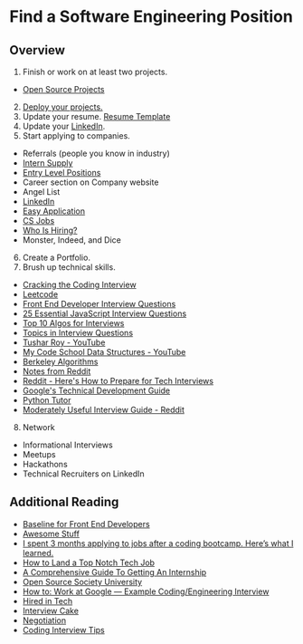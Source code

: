 # Find a Software Engineering Position

## Overview
1. Finish or work on at least two projects.
  * [Open Source Projects](http://up-for-grabs.net/)
2. [Deploy your projects.](https://github.com/alex-wap/subdomains)
3. Update your resume. [Resume Template](https://docs.google.com/document/d/1_uPwqFk3YQqTd_JR-cYLRHH3gu2_Hdk4Zs4pfKg8jEc/edit#)
4. Update your [LinkedIn](https://github.com/alex-wap/job-search/tree/master/linkedin).
5. Start applying to companies.
  * Referrals (people you know in industry)
  * [Intern Supply](http://www.intern.supply/)
  * [Entry Level Positions](https://github.com/alex-wap/job-search/tree/master/entry-level)
  * Career section on Company website
  * Angel List
  * [LinkedIn](https://github.com/alex-wap/job-search/tree/master/linkedin)
  * [Easy Application](https://github.com/j-delaney/easy-application)
  * [CS Jobs](https://csjobs.co/)
  * [Who Is Hiring?](https://whoishiring.io/)
  * Monster, Indeed, and Dice
6. Create a Portfolio.
7. Brush up technical skills.
  * [Cracking the Coding Interview](https://www.amazon.com/Cracking-Coding-Interview-Programming-Questions/dp/0984782850)
  * [Leetcode](https://leetcode.com/)
  * [Front End Developer Interview Questions](https://github.com/h5bp/Front-end-Developer-Interview-Questions)
  * [25 Essential JavaScript Interview Questions](https://www.toptal.com/javascript/interview-questions)
  * [Top 10 Algos for Interviews](http://www.programcreek.com/2012/11/top-10-algorithms-for-coding-interview/)
  * [Topics in Interview Questions](http://www.geeksforgeeks.org/top-10-algorithms-in-interview-questions/)
  * [Tushar Roy - YouTube](https://www.youtube.com/channel/UCZLJf_R2sWyUtXSKiKlyvAw)
  * [My Code School Data Structures - YouTube](https://www.youtube.com/watch?v=92S4zgXN17o)
  * [Berkeley Algorithms](https://people.eecs.berkeley.edu/~jrs/170/)
  * [Notes from Reddit](https://docs.google.com/document/d/1VNoEUzBtyCw0fDw0X_bvuhmCwz1qhNjETPJc5VRZqm8/edit)
  * [Reddit - Here's How to Prepare for Tech Interviews](https://www.reddit.com/r/cscareerquestions/comments/1jov24/heres_how_to_prepare_for_tech_interviews/)
  * [Google's Technical Development Guide](https://www.google.co.in/about/careers/students/guide-to-technical-development.html)
  * [Python Tutor](http://pythontutor.com/)
  * [Moderately Useful Interview Guide - Reddit](https://www.reddit.com/r/cscareerquestions/comments/5so77y/moderately_useful_interview_guide/)
8. Network
  * Informational Interviews
  * Meetups
  * Hackathons
  * Technical Recruiters on LinkedIn

## Additional Reading
* [Baseline for Front End Developers](http://rmurphey.com/blog/2012/04/12/a-baseline-for-front-end-developers)
* [Awesome Stuff](https://github.com/sindresorhus/awesome)
* [I spent 3 months applying to jobs after a coding bootcamp. Here’s what I learned.](https://medium.freecodecamp.com/5-key-learnings-from-the-post-bootcamp-job-search-9a07468d2331#.l0bhwcp0y)
* [How to Land a Top Notch Tech Job](https://medium.freecodecamp.com/how-to-land-a-top-notch-tech-job-as-a-student-5c97fec82f3d#.4g995nlp9)
* [A Comprehensive Guide To Getting An Internship](https://www.google.com/url?hl=en&q=https://www.reddit.com/r/cscareerquestions/comments/5rc9z8/a_comprehensive_guide_to_getting_an_internship/&source=gmail&ust=1486068082727000&usg=AFQjCNGZ9JlsK19ab4hk1YSQ8X3iIZwpMw)
* [Open Source Society University](https://github.com/open-source-society/computer-science)
* [How to: Work at Google — Example Coding/Engineering Interview](https://www.youtube.com/watch?v=XKu_SEDAykw&feature=youtu.be)
* [Hired in Tech](https://www.hiredintech.com/)
* [Interview Cake](https://www.interviewcake.com/)
* [Negotiation](https://www.reddit.com/r/cscareerquestions/comments/5s1rd1/why_do_companies_working_with_3rd_party/ddbtmko/)
* [Coding Interview Tips](https://www.interviewcake.com/coding-interview-tips)